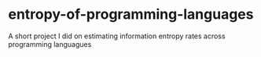 # entropy-of-programming-languages

A short project I did on estimating information entropy rates across programming languagues
